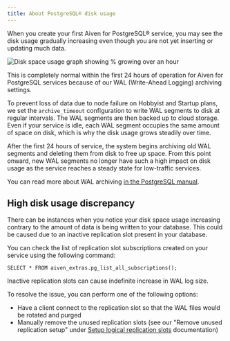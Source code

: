 ```yaml
---
title: About PostgreSQL® disk usage
---
```


When you create your first Aiven for PostgreSQL® service, you may see
the disk usage gradually increasing even though you are not yet
inserting or updating much data.

![Disk space usage graph showing % growing over an hour](/images/products/postgresql/initial-disk-usage.png)

This is completely normal within the first 24 hours of operation for
Aiven for PostgreSQL services because of our WAL (Write-Ahead Logging)
archiving settings.

To prevent loss of data due to node failure on Hobbyist and Startup
plans, we set the `archive_timeout` configuration to write WAL segments
to disk at regular intervals. The WAL segments are then backed up to
cloud storage. Even if your service is idle, each WAL segment occupies
the same amount of space on disk, which is why the disk usage grows
steadily over time.

After the first 24 hours of service, the system begins archiving old WAL
segments and deleting them from disk to free up space. From this point
onward, new WAL segments no longer have such a high impact on disk usage
as the service reaches a steady state for low-traffic services.

You can read more about WAL archiving [in the PostgreSQL
manual](https://www.postgresql.org/docs/current/runtime-config-wal.html#RUNTIME-CONFIG-WAL-ARCHIVING).

## High disk usage discrepancy

There can be instances when you notice your disk space usage increasing
contrary to the amount of data is being written to your database. This
could be caused due to an inactive replication slot present in your
database.

You can check the list of replication slot subscriptions created on your
service using the following command:

``` shell
SELECT * FROM aiven_extras.pg_list_all_subscriptions();
```

Inactive replication slots can cause indefinite increase in WAL log
size.

To resolve the issue, you can perform one of the following options:

-   Have a client connect to the replication slot so that the WAL files
    would be rotated and purged
-   Manually remove the unused replication slots (see our \"Remove
    unused replication setup\" under
    [Setup logical replication slots](/docs/products/postgresql/howto/setup-logical-replication) documentation)

